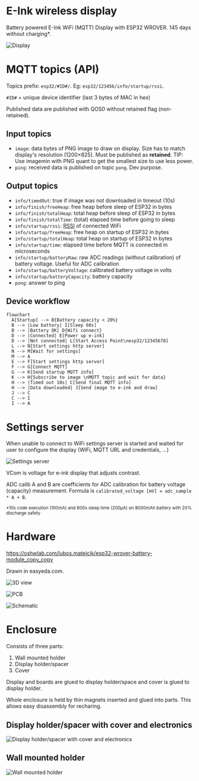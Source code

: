 # E-Ink wireless display

Battery powered E-Ink WiFi (MQTT) Display with ESP32 WROVER. 145 days without charging*. 

![Display](./photo.jpg)

# MQTT topics (API)

Topics prefix: `esp32/#ID#/`. Eg: `esp32/123456/info/startup/rssi`.

`#ID#` = unique device identifier (last 3 bytes of MAC in hex)

Published data are published with QOS0 without retained flag (non-retained). 

## Input topics
- `image`: data bytes of PNG image to draw on display. Size has to match display's resolution (1200×825). Must be published as **retained**. TIP: Use imagemin with PNG quant to get the smallest size to use less power. 
- `ping`: received data is published on topic `pong`. Dev purpose.

## Output topics
- `info/timedOut`: true if image was not downloaded in timeout (10s)
- `info/finish/freeHeap`: free heap before sleep of ESP32 in bytes
- `info/finish/totalHeap`: total heap before sleep of ESP32 in bytes
- `info/finish/totalTime`: (total) elapsed time before going to sleep
- `info/startup/rssi`: [RSSI](https://en.wikipedia.org/wiki/Received_signal_strength_indication) of connected WiFi
- `info/startup/freeHeap`: free heap on startup of ESP32 in bytes
- `info/startup/totalHeap`: total heap on startup of ESP32 in bytes
- `info/startup/time`: elapsed time before MQTT is connected in microseconds
- `info/startup/batteryRaw`: raw ADC readings (without calibration) of battery voltage. Useful for ADC calibration
- `info/startup/batteryVoltage`: calibrated battery voltage in volts
- `info/startup/batteryCapacity`: battery capacity
- `pong`: answer to ping

## Device workflow

```mermaid
flowchart
  A[Startup] --> B{Battery capacity < 20%}
  B --> |Low battery| I[Sleep 60s]
  B --> |Battery OK| D{Wifi connect}
  D --> |Connected| E[Power up e-ink]
  D --> |Not connected| L[Start Access Point\nesp32/12345678]
  L --> N[Start settings http server]
  N --> M[Wait for settings]
  M --> A
  E --> F[Start settings http server]
  F --> G[Connect MQTT]
  G --> K[Send startup MQTT info]
  K --> H{Subscribe to image \nMQTT topic and wait for data}
  H --> |Timed out 10s| C[Send final MQTT info]
  H --> |Data downloaded| J[Send image to e-ink and draw]
  J --> C
  C --> I
  I --> A  
```

# Settings server

When unable to connect to WiFi settings server is started and waited for user to configure the display (WiFi, MQTT URL and credentials, ...)

![Settings server](./settings-server.png)

VCom is voltage for e-ink display that adjusts contrast.

ADC calib A and B are coefficients for ADC calibration for battery voltage (capacity) measurement. Formula is `calibrated_voltage [mV] = adc_sample * A + B`.

<sub>\*10s code execution (100mA) and 600s sleep time (200µA) on 8000mAh battery with 20% discharge safety</sub>

# Hardware

https://oshwlab.com/lubos.matejcik/esp32-wrover-battery-module_copy_copy

Drawn in easyeda.com.

![3D view](./hardware/pcb_3D_v1.2.png)

![PCB](./hardware/pcb_v1.2.svg)

![Schematic](./hardware/Schematic_v1.2.svg)

# Enclosure

Consists of three parts:

1. Wall mounted holder
2. Display holder/spacer
3. Cover

Display and boards are glued to display holder/space and cover is glued to display holder. 

Whole enclosure is held by thin magnets inserted and glued into parts. This allows easy disassembly for recharing.

## Display holder/spacer with cover and electronics
![Display holder/spacer with cover and electronics](./inner.jpg)

## Wall mounted holder
![Wall mounted holder](./wall-mount.jpg)

